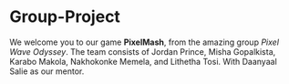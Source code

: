 # Group-Project
We welcome you to our game __PixelMash__, from the amazing group _Pixel Wave Odyssey_. The team consists of Jordan Prince, Misha Gopalkista, Karabo Makola, Nakhokonke Memela, and Lithetha Tosi. With Daanyaal Salie as our mentor.
